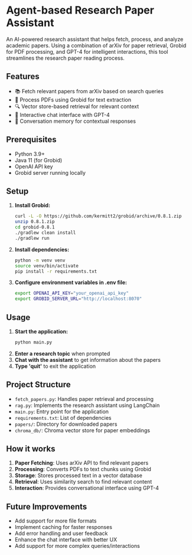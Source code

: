 # Agent-based Research Paper Assistant

An AI-powered research assistant that helps fetch, process, and analyze academic papers. Using a combination of arXiv for paper retrieval, Grobid for PDF processing, and GPT-4 for intelligent interactions, this tool streamlines the research paper reading process.

## Features

- 📚 Fetch relevant papers from arXiv based on search queries
- 📄 Process PDFs using Grobid for text extraction
- 🔍 Vector store-based retrieval for relevant context
- 💬 Interactive chat interface with GPT-4
- 🧠 Conversation memory for contextual responses

## Prerequisites

- Python 3.9+
- Java 11 (for Grobid)
- OpenAI API key
- Grobid server running locally

## Setup

1. **Install Grobid:**
   ```bash
   curl -L -O https://github.com/kermitt2/grobid/archive/0.8.1.zip
   unzip 0.8.1.zip
   cd grobid-0.8.1
   ./gradlew clean install
   ./gradlew run
   ```

2. **Install dependencies:**
   ```bash
   python -m venv venv
   source venv/bin/activate
   pip install -r requirements.txt
   ```
3. **Configure environment variables in .env file:**
   ```bash
   export OPENAI_API_KEY="your_openai_api_key"
   export GROBID_SERVER_URL="http://localhost:8070"
   ```

## Usage
1. **Start the application:**
   ```bash
   python main.py
   ```
2. **Enter a research topic** when prompted
3. **Chat with the assistant** to get information about the papers
4. **Type 'quit'** to exit the application

## Project Structure

- `fetch_papers.py`: Handles paper retrieval and processing
- `rag.py`: Implements the research assistant using LangChain
- `main.py`: Entry point for the application
- `requirements.txt`: List of dependencies
- `papers/`: Directory for downloaded papers
- `chroma_db/`: Chroma vector store for paper embeddings

## How it works

1. **Paper Fetching**: Uses arXiv API to find relevant papers
2. **Processing**: Converts PDFs to text chunks using Grobid
3. **Storage**: Stores processed text in a vector database
4. **Retrieval**: Uses similarity search to find relevant content
5. **Interaction**: Provides conversational interface using GPT-4

## Future Improvements

- Add support for more file formats
- Implement caching for faster responses
- Add error handling and user feedback
- Enhance the chat interface with better UX
- Add support for more complex queries/interactions

